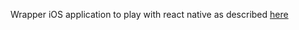 Wrapper iOS application to play with react native as described [here](http://www.proreactnative.com/How-to-Develop-iOS-Apps-on-Linux-Using-React-Native/)
